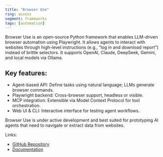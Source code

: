 ```yaml
---
title: "Browser Use"
ring: assess
segment: frameworks
tags: [automation]
---
```



Browser Use is an open-source Python framework that enables LLM-driven browser automation using Playwright. It allows agents to interact with websites through high-level instructions (e.g., “log in and download report”) instead of brittle selectors. It supports OpenAI, Claude, DeepSeek, Gemini, and local models via Ollama.

## Key features:

- Agent-based API: Define tasks using natural language; LLMs generate browser commands.
- Playwright backend: Cross-browser support, headless or visible.
- MCP integration: Extensible via Model Context Protocol for tool orchestration.
- Web UI & CLI: Interactive interface for testing agent workflows.


Browser Use is under active development and best suited for prototyping AI agents that need to navigate or extract data from websites. 

Links:

- [GitHub Repository](https://github.com/browser-use/browser-use)
- [Documentation](https://docs.browser-use.com/)